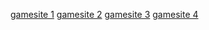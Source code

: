 [gamesite 1](https://dewgroup10-blip.github.io/)
[gamesite 2](https://dillygames-sites.github.io/)
[gamesite 3](https://dewcraft.github.io/)
[gamesite 4](https://dewgroup10-blip.github.io/)
